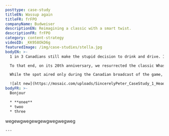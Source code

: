 ```yaml
---
posttype: case-study
titleEN: Wassup again
titleFR: frFPO
companyName: Budweiser
descriptionEN: Reimagining a classic with a smart twist.
descriptionFR: frFPO
category: content-strategy
videoID: _KK958OkD6g
featuredImage: /img/case-studies/stella.jpg
bodyEN: >-
  1 in 3 Canadians still make the stupid decision to drink and drive. It’s truly a shocking stat considering all the smart ways to get home nowadays. So when Budweiser approached us to create a campaign to change this behavior, we knew we needed to do more than entertain. **We needed to create a campaign that would change cultural behavior.**

  To that end, on its 20th anniversary, we resurrected the classic Whassup ad with the help of a socially integrated campaign, and orchestrated a moment in this year’s Super Bowl that broke records and borders to deliver record results for Budweiser and Uber. **This showed Budweiser cares about its customers’** well-being and spread an important message that aligns brand strategy and purpose.

  While the spot aired only during the Canadian broadcast of the game, it made headlines globally, ranking on over 70 lists of the best **Super Bowl Ads** and appearing in over 400 news stories worldwide. More importantly, Uber saw a 20% increase in rides compared to last year, ensuring hundreds of thousands of Canadians chose the smart way home. That’s whassup.

  ![alt new](https://mosaic.com/uploads/SincerelyPeter_CaseStudy_1_Header_3840x2160.jpg)
bodyFR: >-
  Bonjour

  * **onee**
  * twoo
  * three


  ```
  wegewgwegewgewgwegwegweg
  ```
---
```

